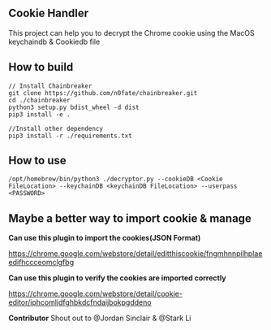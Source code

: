 ## Cookie Handler
This project can help you to decrypt the Chrome cookie using the MacOS keychaindb & Cookiedb file

## How to build
```
// Install Chainbreaker
git clone https://github.com/n0fate/chainbreaker.git
cd ./chainbreaker
python3 setup.py bdist_wheel -d dist
pip3 install -e .

//Install other dependency
pip3 install -r ./requirements.txt 

```

## How to use
```/opt/homebrew/bin/python3 ./decryptor.py --cookieDB <Cookie FileLocation> --keychainDB <keychainDB FileLocation> --userpass <PASSWORD>```

## Maybe a better way to import cookie & manage
**Can use this plugin to import the cookies(JSON Format)**

https://chrome.google.com/webstore/detail/editthiscookie/fngmhnnpilhplaeedifhccceomclgfbg

**Can use this plugin to verify the cookies are imported correctly**

https://chrome.google.com/webstore/detail/cookie-editor/iphcomljdfghbkdcfndaijbokpgddeno

**Contributor**
Shout out to @Jordan Sinclair & @Stark Li